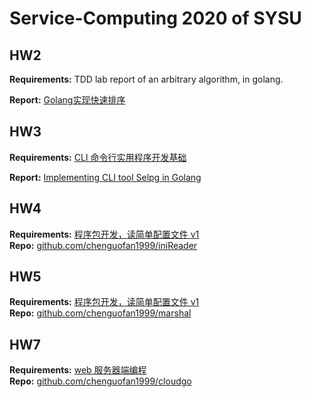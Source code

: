# Service-Computing 2020 of SYSU

## HW2

**Requirements:** TDD lab report of an arbitrary algorithm, in golang.

**Report:** [Golang实现快速排序](hw2/report.md)

## HW3

**Requirements:** [CLI 命令行实用程序开发基础](https://pmlpml.gitee.io/service-computing/post/ex-cli-basic/)

**Report:** [Implementing CLI tool Selpg in Golang](hw3/report.md)

## HW4

**Requirements:** [程序包开发，读简单配置文件 v1](https://pmlpml.gitee.io/service-computing/post/ex-pkg-ini/)  
**Repo:** [github.com/chenguofan1999/iniReader](https://github.com/chenguofan1999/iniReader)

## HW5

**Requirements:** [程序包开发，读简单配置文件 v1](https://pmlpml.gitee.io/service-computing/post/ex-pkg-ini/)  
**Repo:** [github.com/chenguofan1999/marshal](https://github.com/chenguofan1999/iniReader)

## HW7

**Requirements:** [web 服务器端编程](https://pmlpml.gitee.io/service-computing/post/service-2-go-server-programming/)  
**Repo:** [github.com/chenguofan1999/cloudgo](https://github.com/chenguofan1999/cloudgo)

